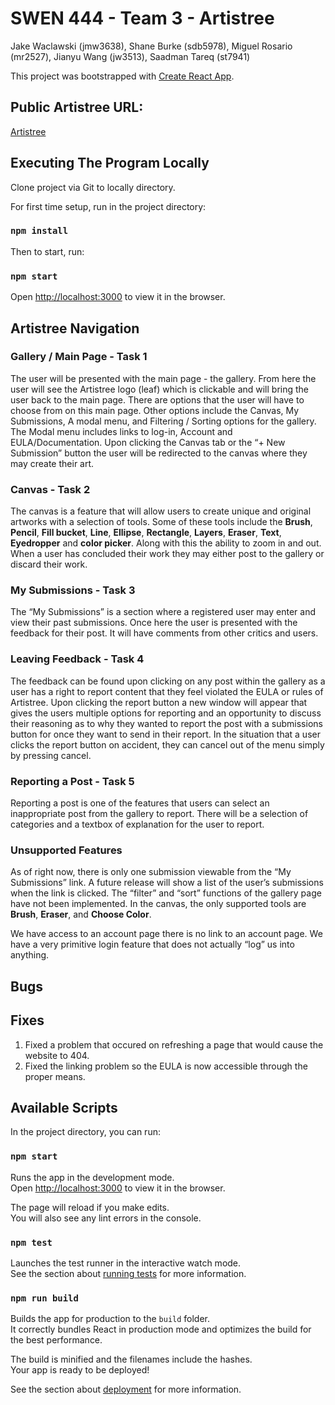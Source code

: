 # SWEN 444 - Team 3 - Artistree

Jake Waclawski (jmw3638), 
Shane Burke (sdb5978), 
Miguel Rosario (mr2527), 
Jianyu Wang (jw3513), 
Saadman Tareq (st7941)

This project was bootstrapped with [Create React App](https://github.com/facebook/create-react-app).

## Public Artistree URL:

[Artistree](https://shanedonburke.github.io/Artistree)

## Executing The Program Locally

Clone project via Git to locally directory.

For first time setup, run in the project directory:

### `npm install`

Then to start, run:

### `npm start`

Open [http://localhost:3000](http://localhost:3000) to view it in the browser.

## Artistree Navigation

### Gallery / Main Page - Task 1

The user will be presented with the main page - the gallery. From here the user will see the Artistree logo (leaf) which is clickable and will bring the user back to the main page. There are options that the user will have to choose from on this main page. Other options include the Canvas, My Submissions, A modal menu, and Filtering / Sorting options for the gallery. The Modal menu includes links to log-in, Account and EULA/Documentation. Upon clicking the Canvas tab or the “+ New Submission” button the user will be redirected to the canvas where they may create their art.




### Canvas - Task 2

The canvas is a feature that will allow users to create unique and original artworks with a selection of tools. Some of these tools include the __Brush__, __Pencil__, __Fill bucket__, __Line__, __Ellipse__, __Rectangle__, __Layers__, __Eraser__, __Text__, __Eyedropper__ and __color picker__. Along with this the ability to zoom in and out. When a user has concluded their work they may either post to the gallery or discard their work. 

### My Submissions - Task 3

The “My Submissions” is a section where a registered user may enter and view their past submissions. Once here the user is presented with the feedback for their post. It will have comments from other critics and users. 

### Leaving Feedback - Task 4

The feedback can be found upon clicking on any post within the gallery as a user has a right to report content that they feel violated the EULA or rules of Artistree. Upon clicking the report button a new window will appear that gives the users multiple options for reporting and an opportunity to discuss their reasoning as to why they wanted to report the post with a submissions button for once they want to send in their report. In the situation that a user clicks the report button on accident, they can cancel out of the menu simply by pressing cancel. 

### Reporting a Post - Task 5

Reporting a post is one of the features that users can select an inappropriate post from the gallery to report. There will be a selection of categories and a textbox of explanation for the user to report. 

### Unsupported Features

As of right now, there is only one submission viewable from the “My Submissions” link. A future release will show a list of the user’s submissions when the link is clicked. The “filter” and “sort” functions of the gallery page have not been implemented. In the canvas, the only supported tools are __Brush__, __Eraser__, and __Choose Color__. 

We have access to an account page there is no link to an account page. We have a very primitive login feature that does not actually “log” us into anything. 

## Bugs


## Fixes
1. Fixed a problem that occured on refreshing a page that would cause the website to 404.
2. Fixed the linking problem so the EULA is now accessible through the proper means.

## Available Scripts

In the project directory, you can run:

### `npm start`

Runs the app in the development mode.\
Open [http://localhost:3000](http://localhost:3000) to view it in the browser.

The page will reload if you make edits.\
You will also see any lint errors in the console.

### `npm test`

Launches the test runner in the interactive watch mode.\
See the section about [running tests](https://facebook.github.io/create-react-app/docs/running-tests) for more information.

### `npm run build`

Builds the app for production to the `build` folder.\
It correctly bundles React in production mode and optimizes the build for the best performance.

The build is minified and the filenames include the hashes.\
Your app is ready to be deployed!

See the section about [deployment](https://facebook.github.io/create-react-app/docs/deployment) for more information.
